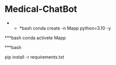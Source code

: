 # Medical-ChatBot

* * *bash
conda create -n Mapp python=3.10 -y

***bash
conda activete Mapp

***bash

pip install -r requirements.txt
